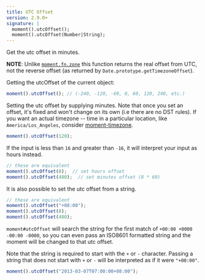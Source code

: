 ```yaml
---
title: UTC Offset
version: 2.9.0+
signature: |
  moment().utcOffset();
  moment().utcOffset(Number|String);
---
```


Get the utc offset in minutes.

**NOTE**: Unlike [`moment.fn.zone`](/docs/#/manipulating/timezone-offset/) this
function returns the real offset from UTC, not the reverse offset (as returned
by `Date.prototype.getTimezoneOffset`).

Getting the utcOffset of the current object:

```javascript
moment().utcOffset(); // (-240, -120, -60, 0, 60, 120, 240, etc.)
```

Setting the utc offset by supplying minutes. Note that once you set an offset,
it's fixed and won't change on its own (i.e there are no DST rules). If you want
an actual timezone -- time in a particular location, like
`America/Los_Angeles`, consider [moment-timezone](/timezone/).

```javascript
moment().utcOffset(120);
```

If the input is less than `16` and greater than `-16`, it will interpret your input as hours instead.

```javascript
// these are equivalent
moment().utcOffset(8);  // set hours offset
moment().utcOffset(480);  // set minutes offset (8 * 60)
```

It is also possible to set the utc offset from a string.

```javascript
// these are equivalent
moment().utcOffset("+08:00");
moment().utcOffset(8);
moment().utcOffset(480);
```

`moment#utcOffset` will search the string for the first match of `+00:00 +0000
-00:00 -0000`, so you can even pass an ISO8601 formatted string and the moment
will be changed to that utc offset.

Note that the string is required to start with the `+` or `-` character.  Passing a string that
does not start with `+` or `-` will be interpreted as if it were `"+00:00"`.

```javascript
moment().utcOffset("2013-03-07T07:00:00+08:00");
```
